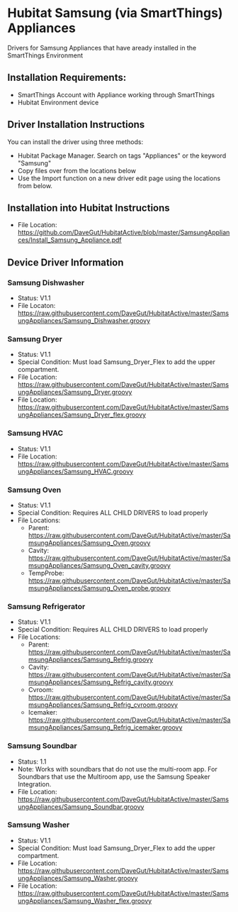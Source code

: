 # Hubitat Samsung (via SmartThings) Appliances
Drivers for Samsung Appliances that have aready installed in the SmartThings Environment

## Installation Requirements:
* SmartThings Account with Appliance working through SmartThings
* Hubitat Environment device

## Driver Installation Instructions
You can install the driver using three methods:
* Hubitat Package Manager.  Search on tags "Appliances" or the keyword "Samsung"
* Copy files over from the locations below
* Use the Import function on a new driver edit page using the locations from below.

## Installation into Hubitat Instructions
* File Location:  https://github.com/DaveGut/HubitatActive/blob/master/SamsungAppliances/Install_Samsung_Appliance.pdf

## Device Driver Information
### Samsung Dishwasher
* Status: V1.1
* File Locaton: https://raw.githubusercontent.com/DaveGut/HubitatActive/master/SamsungAppliances/Samsung_Dishwasher.groovy

### Samsung Dryer
* Status: V1.1
* Special Condition:  Must load Samsung_Dryer_Flex to add the upper compartment.
* File Location: https://raw.githubusercontent.com/DaveGut/HubitatActive/master/SamsungAppliances/Samsung_Dryer.groovy
* File Location: https://raw.githubusercontent.com/DaveGut/HubitatActive/master/SamsungAppliances/Samsung_Dryer_flex.groovy

### Samsung HVAC
* Status: V1.1
* File Location: https://raw.githubusercontent.com/DaveGut/HubitatActive/master/SamsungAppliances/Samsung_HVAC.groovy

### Samsung Oven
* Status: V1.1
* Special Condition: Requires ALL CHILD DRIVERS to load properly
* File Locations:
	* Parent: https://raw.githubusercontent.com/DaveGut/HubitatActive/master/SamsungAppliances/Samsung_Oven.groovy
	* Cavity: https://raw.githubusercontent.com/DaveGut/HubitatActive/master/SamsungAppliances/Samsung_Oven_cavity.groovy
	* TempProbe: https://raw.githubusercontent.com/DaveGut/HubitatActive/master/SamsungAppliances/Samsung_Oven_probe.groovy

### Samsung Refrigerator
* Status: V1.1
* Special Condition: Requires ALL CHILD DRIVERS to load properly
* File Locations:
	* Parent: https://raw.githubusercontent.com/DaveGut/HubitatActive/master/SamsungAppliances/Samsung_Refrig.groovy
	* Cavity: https://raw.githubusercontent.com/DaveGut/HubitatActive/master/SamsungAppliances/Samsung_Refrig_cavity.groovy
	* Cvroom: https://raw.githubusercontent.com/DaveGut/HubitatActive/master/SamsungAppliances/Samsung_Refrig_cvroom.groovy
	* Icemaker: https://raw.githubusercontent.com/DaveGut/HubitatActive/master/SamsungAppliances/Samsung_Refrig_icemaker.groovy

### Samsung Soundbar
* Status: 1.1
* Note: Works with soundbars that do not use the multi-room app.  For Soundbars that use the Multiroom app, use the Samsung Speaker Integration.
* File Location: https://raw.githubusercontent.com/DaveGut/HubitatActive/master/SamsungAppliances/Samsung_Soundbar.groovy

### Samsung Washer
* Status: V1.1
* Special Condition:  Must load Samsung_Dryer_Flex to add the upper compartment.
* File Location: https://raw.githubusercontent.com/DaveGut/HubitatActive/master/SamsungAppliances/Samsung_Washer.groovy
* File Location: https://raw.githubusercontent.com/DaveGut/HubitatActive/master/SamsungAppliances/Samsung_Washer_flex.groovy
